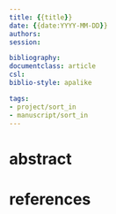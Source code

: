 ```yaml
---
title: {{title}}
date: {{date:YYYY-MM-DD}}
authors: 
session: 

bibliography: 
documentclass: article
csl: 
biblio-style: apalike

tags:
- project/sort_in
- manuscript/sort_in
---
```


# abstract


# references
